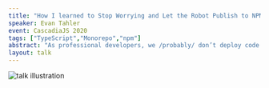 ```yaml
---
title: "How I learned to Stop Worrying and Let the Robot Publish to NPM"
speaker: Evan Tahler
event: CascadiaJS 2020
tags: ["TypeScript","Monorepo","npm"]
abstract: "As professional developers, we /probably/ don’t deploy code directly to production and we /usually/ test things first.  There’s a whole world of tools and best practices like Git Flow, Continuous Integration, and Review Apps to help us build and deploy our apps and websites... but what about the developer tools we use every day?  This talk will focus on how to parallel some of these same best-practices when making developer tools and frameworks.  Together we will build a CI/CD pipeline for publishing to packages to NPM."
layout: talk
---
```

![talk illustration](https://2020.cascadiajs.com/images/speakers/evan-tahler-illustration.png)
